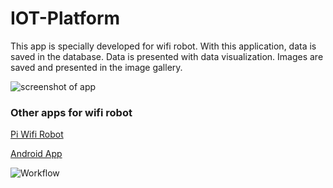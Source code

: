 # IOT-Platform

This app is specially developed for wifi robot. With this application, data is saved in the database. Data is presented with data visualization. Images are saved and presented in the image gallery.


![screenshot of app](https://acargorkem.netlify.app/img/d3.png)



### Other apps for wifi robot

[Pi Wifi Robot](https://github.com/acargorkem/PiWifiRobot)

[Android App](https://github.com/acargorkem/WifiRobotController)


![Workflow](https://acargorkem.netlify.app/img/WifiRobot.png)
